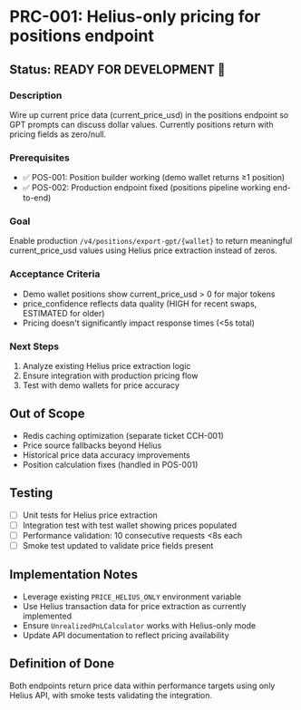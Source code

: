 # PRC-001: Helius-only pricing for positions endpoint

## Status: READY FOR DEVELOPMENT 🚀

### Description
Wire up current price data (current_price_usd) in the positions endpoint so GPT prompts can discuss dollar values. Currently positions return with pricing fields as zero/null.

### Prerequisites 
- ✅ POS-001: Position builder working (demo wallet returns ≥1 position)
- ✅ POS-002: Production endpoint fixed (positions pipeline working end-to-end)

### Goal
Enable production `/v4/positions/export-gpt/{wallet}` to return meaningful current_price_usd values using Helius price extraction instead of zeros.

### Acceptance Criteria
- Demo wallet positions show current_price_usd > 0 for major tokens
- price_confidence reflects data quality (HIGH for recent swaps, ESTIMATED for older)
- Pricing doesn't significantly impact response times (<5s total)

### Next Steps
1. Analyze existing Helius price extraction logic
2. Ensure integration with production pricing flow  
3. Test with demo wallets for price accuracy

## Out of Scope
- Redis caching optimization (separate ticket CCH-001)
- Price source fallbacks beyond Helius
- Historical price data accuracy improvements
- Position calculation fixes (handled in POS-001)

## Testing
- [ ] Unit tests for Helius price extraction
- [ ] Integration test with test wallet showing prices populated
- [ ] Performance validation: 10 consecutive requests <8s each
- [ ] Smoke test updated to validate price fields present

## Implementation Notes
- Leverage existing `PRICE_HELIUS_ONLY` environment variable
- Use Helius transaction data for price extraction as currently implemented
- Ensure `UnrealizedPnLCalculator` works with Helius-only mode
- Update API documentation to reflect pricing availability

## Definition of Done
Both endpoints return price data within performance targets using only Helius API, with smoke tests validating the integration. 